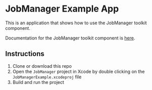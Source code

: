 # JobManager Example App

This is an application that shows how to use the JobManager toolkit component.

Documentation for the JobManager toolkit component is [here](https://developers.arcgis.com/swift/toolkit-api-reference/documentation/arcgistoolkit/jobmanager).

## Instructions

 1. Clone or download this repo
 2. Open the `JobManager` project in Xcode by double clicking on the `JobManagerExample.xcodeproj` file
 3. Build and run the project
